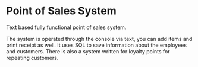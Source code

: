 # Point of Sales System

Text based fully functional point of sales system.

The system is operated through the console via text, you can add items and print receipt as well. It uses SQL to save information about the employees and customers. There is also a system written for loyalty points for repeating customers.
